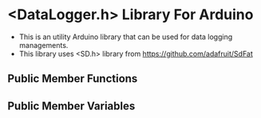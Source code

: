 # <DataLogger.h> Library For Arduino

- This is an utility Arduino library that can be used for data logging managements. 
- This library uses <SD.h> library from https://github.com/adafruit/SdFat

## Public Member Functions



## Public Member Variables



